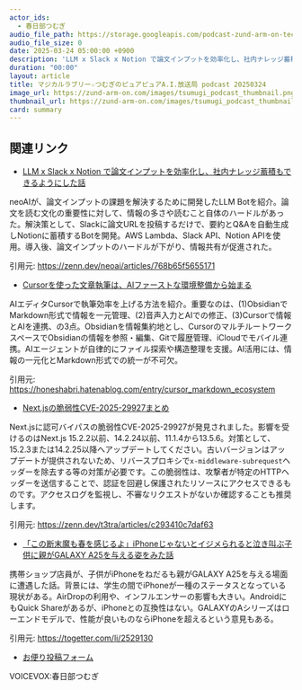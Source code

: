 ```yaml
---
actor_ids:
  - 春日部つむぎ
audio_file_path: https://storage.googleapis.com/podcast-zund-arm-on-tech/audio/マジカルラブリー☆つむぎのピュアピュアA.I.放送局_podcast_20250324.mp3
audio_file_size: 0
date: 2025-03-24 05:00:00 +0900
description: 'LLM x Slack x Notion で論文インプットを効率化し、社内ナレッジ蓄積もできるようにした話、Cursorを使った文章執筆は、AIファーストな環境整備から始まる、Next.jsの脆弱性CVE-2025-29927まとめ、「この断末魔も春を感じるよ」iPhoneじゃないとイジメられると泣き叫ぶ子供に親がGALAXY A25を与える姿をみた話'
duration: "00:00"
layout: article
title: マジカルラブリー☆つむぎのピュアピュアA.I.放送局 podcast 20250324
image_url: https://zund-arm-on.com/images/tsumugi_podcast_thumbnail.png
thumbnail_url: https://zund-arm-on.com/images/tsumugi_podcast_thumbnail.png
card: summary
---
```


## 関連リンク


- [LLM x Slack x Notion で論文インプットを効率化し、社内ナレッジ蓄積もできるようにした話](https://zenn.dev/neoai/articles/768b65f5655171)  


neoAIが、論文インプットの課題を解決するために開発したLLM Botを紹介。論文を読む文化の重要性に対して、情報の多さや読むこと自体のハードルがあった。解決策として、Slackに論文URLを投稿するだけで、要約とQ&Aを自動生成しNotionに蓄積するBotを開発。AWS Lambda、Slack API、Notion APIを使用。導入後、論文インプットのハードルが下がり、情報共有が促進された。


引用元: https://zenn.dev/neoai/articles/768b65f5655171


- [Cursorを使った文章執筆は、AIファーストな環境整備から始まる](https://honeshabri.hatenablog.com/entry/cursor_markdown_ecosystem)  


AIエディタCursorで執筆効率を上げる方法を紹介。重要なのは、(1)ObsidianでMarkdown形式で情報を一元管理、(2)音声入力とAIでの修正、(3)Cursorで情報とAIを連携、の3点。Obsidianを情報集約地とし、CursorのマルチルートワークスペースでObsidianの情報を参照・編集、Gitで履歴管理、iCloudでモバイル連携。AIエージェントが自律的にファイル探索や構造整理を支援。AI活用には、情報の一元化とMarkdown形式での統一が不可欠。


引用元: https://honeshabri.hatenablog.com/entry/cursor_markdown_ecosystem


- [Next.jsの脆弱性CVE-2025-29927まとめ](https://zenn.dev/t3tra/articles/c293410c7daf63)  


Next.jsに認可バイパスの脆弱性CVE-2025-29927が発見されました。影響を受けるのはNext.js 15.2.2以前、14.2.24以前、11.1.4から13.5.6。対策として、15.2.3または14.2.25以降へアップデートしてください。古いバージョンはアップデートが提供されないため、リバースプロキシで`x-middleware-subrequest`ヘッダーを除去する等の対策が必要です。この脆弱性は、攻撃者が特定のHTTPヘッダーを送信することで、認証を回避し保護されたリソースにアクセスできるものです。アクセスログを監視し、不審なリクエストがないか確認することも推奨します。


引用元: https://zenn.dev/t3tra/articles/c293410c7daf63


- [「この断末魔も春を感じるよ」iPhoneじゃないとイジメられると泣き叫ぶ子供に親がGALAXY A25を与える姿をみた話](https://togetter.com/li/2529130)  


携帯ショップ店員が、子供がiPhoneをねだるも親がGALAXY A25を与える場面に遭遇した話。背景には、学生の間でiPhoneが一種のステータスとなっている現状がある。AirDropの利用や、インフルエンサーの影響も大きい。AndroidにもQuick Shareがあるが、iPhoneとの互換性はない。GALAXYのAシリーズはローエンドモデルで、性能が良いものならiPhoneを超えるという意見もある。


引用元: https://togetter.com/li/2529130



- [お便り投稿フォーム](https://forms.gle/ffg4JTfqdiqK62qf9)

VOICEVOX:春日部つむぎ
